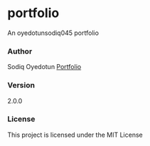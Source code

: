 # portfolio

An oyedotunsodiq045 portfolio

### Author

Sodiq Oyedotun
[Portfolio](http://oyedotunsodiq.000webhostapp.com/)

### Version

2.0.0

### License

This project is licensed under the MIT License
